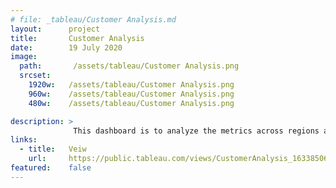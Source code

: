 ```yaml
---
# file: _tableau/Customer Analysis.md
layout:      project
title:       Customer Analysis
date:        19 July 2020
image:
  path:       /assets/tableau/Customer Analysis.png
  srcset:
    1920w:   /assets/tableau/Customer Analysis.png
    960w:    /assets/tableau/Customer Analysis.png
    480w:    /assets/tableau/Customer Analysis.png

description: >
              This dashboard is to analyze the metrics across regions about retail products and company customers.
links:
  - title:   Veiw
    url:     https://public.tableau.com/views/CustomerAnalysis_16338506116350/CustomerAnalysis?:language=en-US&:display_count=n&:origin=viz_share_link
featured:    false
---
```

